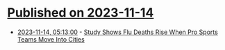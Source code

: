 # [Published on 2023-11-14](index.md)

* [2023-11-14, 05:13:00](https://soylentnews.org/article.pl?sid=23/11/12/2351220&from=rss) - [Study Shows Flu Deaths Rise When Pro Sports Teams Move Into Cities](https://soylentnews.org/article.pl?sid=23/11/12/2351220&from=rss)
